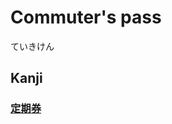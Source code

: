 # Commuter's pass
ていきけん

## Kanji
### [定](Kanji/kanji-dict/定.md)[期](Kanji/kanji-dict/期.md)[券](Kanji/kanji-dict/券.md)
